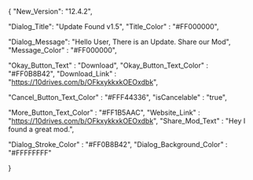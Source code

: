    
   {
"New_Version": "12.4.2",

"Dialog_Title": "Update Found v1.5",
"Title_Color" : "#FF000000",

"Dialog_Message": "Hello User,  There is an Update. Share our Mod",
"Message_Color" : "#FF000000",

"Okay_Button_Text" : "Download",
"Okay_Button_Text_Color" : "#FF0B8B42",
"Download_Link" : "https://10drives.com/b/OFkxykkxkOEOxdbk",

"Cancel_Button_Text_Color" : "#FFF44336",
"isCancelable" : "true",

"More_Button_Text_Color" : "#FF1B5AAC",
"Website_Link" : "https://10drives.com/b/OFkxykkxkOEOxdbk",
"Share_Mod_Text" : "Hey I found a great mod.",


"Dialog_Stroke_Color" : "#FF0B8B42",
"Dialog_Background_Color" : "#FFFFFFFF"

}
